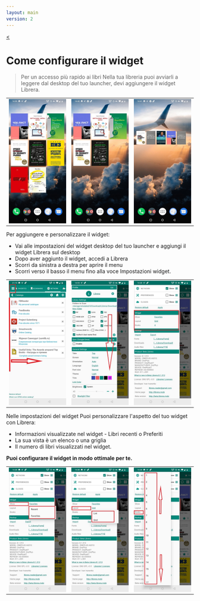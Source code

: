 ```yaml
---
layout: main
version: 2
---
```

[<](/wiki/faq/it)
# Come configurare il widget

> Per un accesso più rapido ai libri Nella tua libreria puoi avviarli a leggere dal desktop del tuo launcher,
devi aggiungere il widget Librera.


||||
|-|-|-|
|![](6.jpg)|![](9.jpg)|![](10.jpg)|


Per aggiungere e personalizzare il widget:

* Vai alle impostazioni del widget desktop del tuo launcher e aggiungi il widget Librera sul desktop
* Dopo aver aggiunto il widget, accedi a Librera
* Scorri da sinistra a destra per aprire il menu
* Scorri verso il basso il menu fino alla voce Impostazioni widget.

||||
|-|-|-|
|![](20.jpg)|![](21.jpg)|![](22.jpg)|

Nelle impostazioni del widget Puoi personalizzare l'aspetto del tuo widget con Librera:

* Informazioni visualizzate nel widget - Libri recenti o Preferiti
* La sua vista è un elenco o una griglia
* Il numero di libri visualizzati nel widget.

**Puoi configurare il widget in modo ottimale per te.**

||||
|-|-|-|
|![](2.jpg)|![](3.jpg)|![](4.jpg)|


